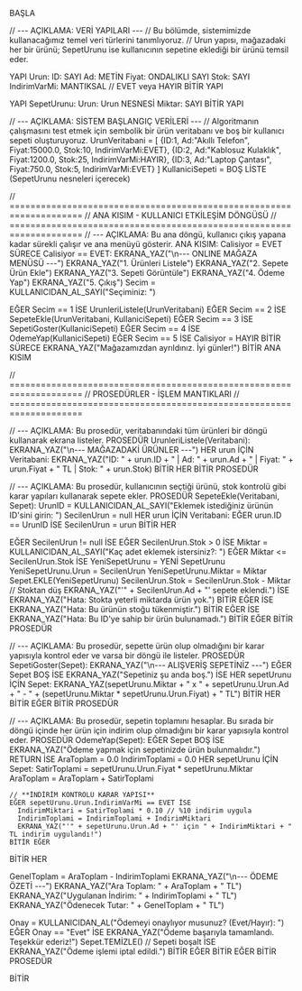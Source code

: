 BAŞLA

// --- AÇIKLAMA: VERİ YAPILARI ---
// Bu bölümde, sistemimizde kullanacağımız temel veri türlerini tanımlıyoruz.
// Urun yapısı, mağazadaki her bir ürünü; SepetUrunu ise kullanıcının sepetine eklediği bir ürünü temsil eder.

YAPI Urun:
ID: SAYI
Ad: METİN
Fiyat: ONDALIKLI SAYI
Stok: SAYI
IndirimVarMi: MANTIKSAL // EVET veya HAYIR
BİTİR YAPI

YAPI SepetUrunu:
Urun: Urun NESNESİ
Miktar: SAYI
BİTİR YAPI

// --- AÇIKLAMA: SİSTEM BAŞLANGIÇ VERİLERİ ---
// Algoritmanın çalışmasını test etmek için sembolik bir ürün veritabanı ve boş bir kullanıcı sepeti oluşturuyoruz.
UrunVeritabani = [
{ID:1, Ad:"Akıllı Telefon", Fiyat:15000.0, Stok:10, IndirimVarMi:EVET},
{ID:2, Ad:"Kablosuz Kulaklık", Fiyat:1200.0, Stok:25, IndirimVarMi:HAYIR},
{ID:3, Ad:"Laptop Çantası", Fiyat:750.0, Stok:5, IndirimVarMi:EVET}
]
KullaniciSepeti = BOŞ LİSTE (SepetUrunu nesneleri içerecek)

// ====================================================================
// ANA KISIM - KULLANICI ETKİLEŞİM DÖNGÜSÜ
// ====================================================================
// --- AÇIKLAMA: Bu ana döngü, kullanıcı çıkış yapana kadar sürekli çalışır ve ana menüyü gösterir.
ANA KISIM:
Calisiyor = EVET
SÜRECE Calisiyor == EVET:
EKRANA_YAZ("\n--- ONLINE MAĞAZA MENÜSÜ ---")
EKRANA_YAZ("1. Ürünleri Listele")
EKRANA_YAZ("2. Sepete Ürün Ekle")
EKRANA_YAZ("3. Sepeti Görüntüle")
EKRANA_YAZ("4. Ödeme Yap")
EKRANA_YAZ("5. Çıkış")
Secim = KULLANICIDAN_AL_SAYI("Seçiminiz: ")

  EĞER Secim == 1 İSE UrunleriListele(UrunVeritabani)
  EĞER Secim == 2 İSE SepeteEkle(UrunVeritabani, KullaniciSepeti)
  EĞER Secim == 3 İSE SepetiGoster(KullaniciSepeti)
  EĞER Secim == 4 İSE OdemeYap(KullaniciSepeti)
  EĞER Secim == 5 İSE Calisiyor = HAYIR
BİTİR SÜRECE
EKRANA_YAZ("Mağazamızdan ayrıldınız. İyi günler!")
BİTİR ANA KISIM

// ====================================================================
// PROSEDÜRLER - İŞLEM MANTIKLARI
// ====================================================================

// --- AÇIKLAMA: Bu prosedür, veritabanındaki tüm ürünleri bir döngü kullanarak ekrana listeler.
PROSEDÜR UrunleriListele(Veritabani):
EKRANA_YAZ("\n--- MAĞAZADAKİ ÜRÜNLER ---")
HER urun İÇİN Veritabani:
EKRANA_YAZ("ID: " + urun.ID + " | Ad: " + urun.Ad + " | Fiyat: " + urun.Fiyat + " TL | Stok: " + urun.Stok)
BİTİR HER
BİTİR PROSEDÜR

// --- AÇIKLAMA: Bu prosedür, kullanıcının seçtiği ürünü, stok kontrolü gibi karar yapıları kullanarak sepete ekler.
PROSEDÜR SepeteEkle(Veritabani, Sepet):
UrunID = KULLANICIDAN_AL_SAYI("Eklemek istediğiniz ürünün ID'sini girin: ")
SecilenUrun = null
HER urun İÇİN Veritabani:
EĞER urun.ID == UrunID İSE SecilenUrun = urun
BİTİR HER

EĞER SecilenUrun != null İSE
  EĞER SecilenUrun.Stok > 0 İSE
    Miktar = KULLANICIDAN_AL_SAYI("Kaç adet eklemek istersiniz?: ")
    EĞER Miktar <= SecilenUrun.Stok İSE
      YeniSepetUrunu = YENİ SepetUrunu
      YeniSepetUrunu.Urun = SecilenUrun
      YeniSepetUrunu.Miktar = Miktar
      Sepet.EKLE(YeniSepetUrunu)
      SecilenUrun.Stok = SecilenUrun.Stok - Miktar // Stoktan düş
      EKRANA_YAZ("'" + SecilenUrun.Ad + "' sepete eklendi.")
    İSE
      EKRANA_YAZ("Hata: Stokta yeterli miktarda ürün yok.")
    BİTİR EĞER
  İSE
    EKRANA_YAZ("Hata: Bu ürünün stoğu tükenmiştir.")
  BİTİR EĞER
İSE
  EKRANA_YAZ("Hata: Bu ID'ye sahip bir ürün bulunamadı.")
BİTİR EĞER
BİTİR PROSEDÜR

// --- AÇIKLAMA: Bu prosedür, sepette ürün olup olmadığını bir karar yapısıyla kontrol eder ve varsa bir döngü ile listeler.
PROSEDÜR SepetiGoster(Sepet):
EKRANA_YAZ("\n--- ALIŞVERİŞ SEPETİNİZ ---")
EĞER Sepet BOŞ İSE
EKRANA_YAZ("Sepetiniz şu anda boş.")
İSE
HER sepetUrunu İÇİN Sepet:
EKRANA_YAZ(sepetUrunu.Miktar + " x " + sepetUrunu.Urun.Ad + " - " + (sepetUrunu.Miktar * sepetUrunu.Urun.Fiyat) + " TL")
BİTİR HER
BİTİR EĞER
BİTİR PROSEDÜR

// --- AÇIKLAMA: Bu prosedür, sepetin toplamını hesaplar. Bu sırada bir döngü içinde her ürün için indirim olup olmadığını bir karar yapısıyla kontrol eder.
PROSEDÜR OdemeYap(Sepet):
EĞER Sepet BOŞ İSE
EKRANA_YAZ("Ödeme yapmak için sepetinizde ürün bulunmalıdır.")
RETURN
İSE
AraToplam = 0.0
IndirimToplami = 0.0
HER sepetUrunu İÇİN Sepet:
SatirToplami = sepetUrunu.Urun.Fiyat * sepetUrunu.Miktar
AraToplam = AraToplam + SatirToplami

    // **İNDİRİM KONTROLÜ KARAR YAPISI**
    EĞER sepetUrunu.Urun.IndirimVarMi == EVET İSE
      IndirimMiktari = SatirToplami * 0.10 // %10 indirim uygula
      IndirimToplami = IndirimToplami + IndirimMiktari
      EKRANA_YAZ("'" + sepetUrunu.Urun.Ad + "' için " + IndirimMiktari + " TL indirim uygulandı!")
    BİTİR EĞER
  BİTİR HER
  
  GenelToplam = AraToplam - IndirimToplami
  EKRANA_YAZ("\n--- ÖDEME ÖZETİ ---")
  EKRANA_YAZ("Ara Toplam: " + AraToplam + " TL")
  EKRANA_YAZ("Uygulanan İndirim: " + IndirimToplami + " TL")
  EKRANA_YAZ("Ödenecek Tutar: " + GenelToplam + " TL")
  
  Onay = KULLANICIDAN_AL("Ödemeyi onaylıyor musunuz? (Evet/Hayır): ")
  EĞER Onay == "Evet" İSE
    EKRANA_YAZ("Ödeme başarıyla tamamlandı. Teşekkür ederiz!")
    Sepet.TEMİZLE() // Sepeti boşalt
  İSE
    EKRANA_YAZ("Ödeme işlemi iptal edildi.")
  BİTİR EĞER
BİTİR EĞER
BİTİR PROSEDÜR

BİTİR
